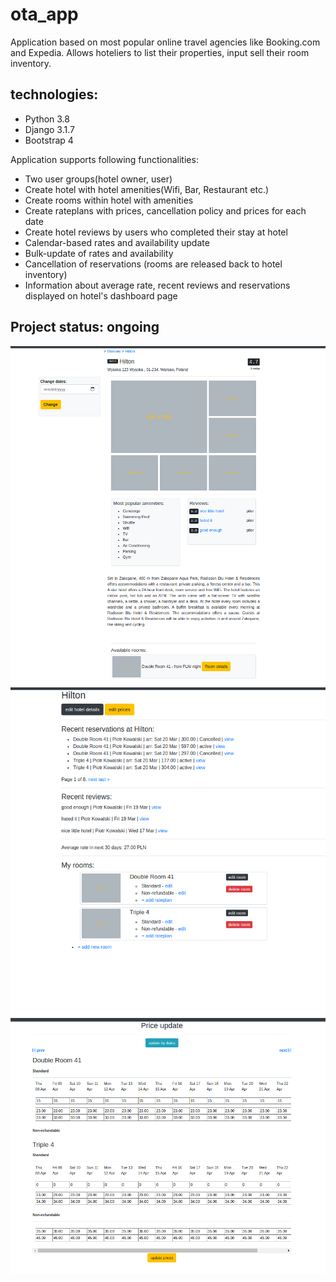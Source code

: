 # ota_app
Application based on most popular online travel agencies like Booking.com and Expedia. Allows hoteliers to list their properties, input sell their room inventory.
## technologies:
* Python 3.8
* Django 3.1.7
* Bootstrap 4

Application supports following functionalities:
* Two user groups(hotel owner, user)
* Create hotel with hotel amenities(Wifi, Bar, Restaurant etc.)
* Create rooms within hotel with amenities
* Create rateplans with prices, cancellation policy and prices for each date
* Create hotel reviews by users who completed their stay at hotel
* Calendar-based rates and availability update
* Bulk-update of rates and availability
* Cancellation of reservations (rooms are released back to hotel inventory)
* Information about average rate, recent reviews and reservations displayed on hotel's dashboard page

## Project status: ongoing
![hotel_overview](ota_app/static/png/github_hotel_overview.png)
![hotel_dashboard](ota_app/static/png/github_hotel_dashboard.png)
![hotel_hotel_price_input](ota_app/static/png/github_hotel_price_input.png)



